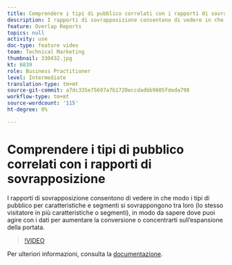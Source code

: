 ```yaml
---
title: Comprendere i tipi di pubblico correlati con i rapporti di sovrapposizione
description: I rapporti di sovrapposizione consentono di vedere in che modo i tipi di pubblico per caratteristiche e segmenti si sovrappongono tra loro (lo stesso visitatore in più caratteristiche o segmenti), in modo da sapere dove puoi agire con i dati per aumentare la conversione o concentrarti sull’espansione della portata.
feature: Overlap Reports
topics: null
activity: use
doc-type: feature video
team: Technical Marketing
thumbnail: 330432.jpg
kt: 6839
role: Business Practitioner
level: Intermediate
translation-type: tm+mt
source-git-commit: a7dc335e75697a7b1720eccdadbb9605fdeda798
workflow-type: tm+mt
source-wordcount: '115'
ht-degree: 0%

---
```



# Comprendere i tipi di pubblico correlati con i rapporti di sovrapposizione

I rapporti di sovrapposizione consentono di vedere in che modo i tipi di pubblico per caratteristiche e segmenti si sovrappongono tra loro (lo stesso visitatore in più caratteristiche o segmenti), in modo da sapere dove puoi agire con i dati per aumentare la conversione o concentrarti sull’espansione della portata.

>[!VIDEO](https://video.tv.adobe.com/v/330432/?quality=12&learn=on)

Per ulteriori informazioni, consulta la [documentazione](https://experienceleague.adobe.com/docs/audience-manager/user-guide/reporting/interactive-and-overlap-reports/dynamic-reports.html#reporting).
